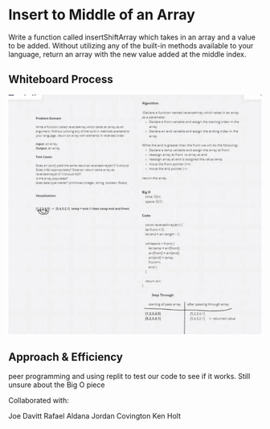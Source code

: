 # Insert to Middle of an Array
<!-- Description of the challenge -->
Write a function called insertShiftArray which takes in an array and a value to be added. Without utilizing any of the built-in methods available to your language, return an array with the new value added at the middle index.

## Whiteboard Process
<!-- Embedded whiteboard image -->
![Array insert shift whiteboard](../assets/codechallenge1.png)

## Approach & Efficiency
<!-- What approach did you take? Discuss Why. What is the Big O space/time for this approach? -->
peer programming and using replit to test our code to see if it works. Still unsure about the Big O piece

Collaborated with:

Joe Davitt
Rafael Aldana
Jordan Covington
Ken Holt
